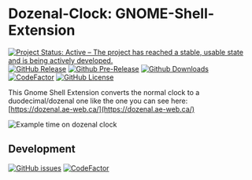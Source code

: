 # Dozenal-Clock: GNOME-Shell-Extension
[![Project Status: Active – The project has reached a stable, usable state and is being actively developed.](http://www.repostatus.org/badges/latest/active.svg)](http://www.repostatus.org/#active)
[![GitHub Release](https://img.shields.io/github/release/NicoVIII/Dozenal-Clock-GNOME-Shell-Extension.svg)]()
[![Github Pre-Release](https://img.shields.io/github/release/NicoVIII/Dozenal-Clock-GNOME-Shell-Extension/all.svg?label=prerelease)]()
[![Github Downloads](https://img.shields.io/github/downloads/NicoVIII/Dozenal-Clock-GNOME-Shell-Extension/total.svg)]()
[![CodeFactor](https://www.codefactor.io/repository/github/nicoviii/dozenal-clock-gnome-shell-extension/badge/master)](https://www.codefactor.io/repository/github/nicoviii/dozenal-clock-gnome-shell-extension/overview/master)
[![GitHub License](https://img.shields.io/badge/license-MIT-blue.svg)](https://raw.githubusercontent.com/NicoVIII/Dozenal-Clock-GNOME-Shell-Extension/master/LICENSE)

This Gnome Shell Extension converts the normal clock to a duodecimal/dozenal one like the one you can see here:  
[https://dozenal.ae-web.ca/](https://dozenal.ae-web.ca/)

![Example time on dozenal clock](https://github.com/NicoVIII/Dozenal-Clock-GNOME-Shell-Extension/raw/master/dozenal.png)

## Development
[![GitHub issues](https://img.shields.io/github/issues/NicoVIII/Dozenal-Clock-GNOME-Shell-Extension.svg)](https://github.com/NicoVIII/Dozenal-Clock-GNOME-Shell-Extension/issues)
[![CodeFactor](https://www.codefactor.io/repository/github/nicoviii/dozenal-clock-gnome-shell-extension/badge/develop)](https://www.codefactor.io/repository/github/nicoviii/dozenal-clock-gnome-shell-extension/overview/develop)
